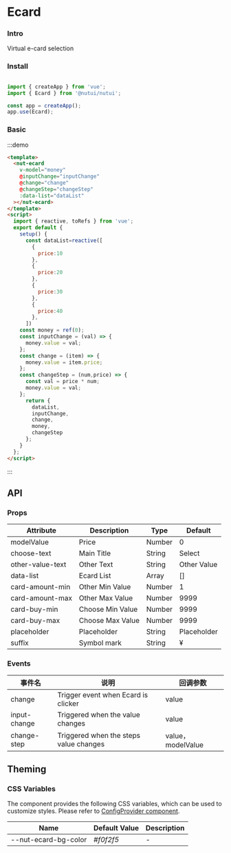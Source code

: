# Ecard

### Intro

Virtual e-card selection

### Install

```javascript

import { createApp } from 'vue';
import { Ecard } from '@nutui/nutui';

const app = createApp();
app.use(Ecard);
```

### Basic

:::demo

```html
<template>
  <nut-ecard
    v-model="money"
    @inputChange="inputChange"
    @change="change"
    @changeStep="changeStep"
    :data-list="dataList"
  ></nut-ecard>
</template>
<script>
  import { reactive, toRefs } from 'vue';
  export default {
    setup() {
      const dataList=reactive([
        {
          price:10
        },
        {
          price:20
        },
        {
          price:30
        },
        {
          price:40
        },
      ])
    const money = ref(0);
    const inputChange = (val) => {
      money.value = val;
    };
    const change = (item) => {
      money.value = item.price;
    };
    const changeStep = (num,price) => {
      const val = price * num;
      money.value = val;
    };
      return {
        dataList,
        inputChange,
        change,
        money,
        changeStep
      };
    }
  };
</script>
```

:::

## API

### Props

| Attribute | Description | Type   | Default 
|--------------|----------------------------------|--------|------------------|
| modelValue        | Price                | Number | 0            |
| choose-text         | Main Title               | String |  Select   |
| other-value-text        | Other Text   | String |         Other Value        |
| data-list         | Ecard List| Array |        []        |
| card-amount-min| Other Min Value     | Number | 1|
| card-amount-max        | Other Max Value                      | Number | 9999            |
| card-buy-min        | Choose Min Value                      | Number | 9999            |
| card-buy-max        | Choose Max Value                      | Number | 9999            |
| placeholder        | Placeholder                     | String |    Placeholder       |
| suffix        | Symbol mark                      | String | ¥            |

### Events

| 事件名 | 说明           | 回调参数     |
|--------|----------------|--------------|
| change  | Trigger event when Ecard is clicker | value |
| input-change  | Triggered when the value changes |value |
| change-step  | Triggered when the steps value changes | value，modelValue |

## Theming

### CSS Variables

The component provides the following CSS variables, which can be used to customize styles. Please refer to [ConfigProvider component](#/en-US/config-provider).

| Name | Default Value | Description |
| --------------------------------------- | -------------------------- | ---- |
| --nut-ecard-bg-color                    | _#f0f2f5_        | -    |

